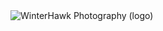 <div class="profile-header mt-5">
<img class="img-fluid" src="{{ site.url }}/img/logo-full-white-png.png" alt="WinterHawk Photography (logo)"/>
</div>
